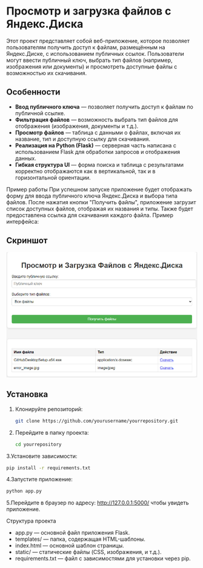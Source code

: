 # Просмотр и загрузка файлов с Яндекс.Диска

Этот проект представляет собой веб-приложение, которое позволяет пользователям получить доступ к файлам, размещённым на Яндекс.Диске, с использованием публичных ссылок. Пользователи могут ввести публичный ключ, выбрать тип файлов (например, изображения или документы) и просмотреть доступные файлы с возможностью их скачивания.

## Особенности

- **Ввод публичного ключа** — позволяет получить доступ к файлам по публичной ссылке.
- **Фильтрация файлов** — возможность выбрать тип файлов для отображения (изображения, документы и т.д.).
- **Просмотр файлов** — таблица с данными о файлах, включая их название, тип и доступную ссылку для скачивания.
- **Реализация на Python (Flask)** — серверная часть написана с использованием Flask для обработки запросов и отображения данных.
- **Гибкая структура UI** — форма поиска и таблица с результатами корректно отображаются как в вертикальной, так и в горизонтальной ориентации.

Пример работы
При успешном запуске приложение будет отображать форму для ввода публичного ключа Яндекс.Диска и выбора типа файлов. После нажатия кнопки "Получить файлы", приложение загрузит список доступных файлов, отображая их названия и типы. Также будет предоставлена ссылка для скачивания каждого файла.
  Пример интерфейса:
## Скриншот
![Скриншот](https://raw.githubusercontent.com/Ryota77777/YandexDiskFileViewer/main/screen11.jpg)


## Установка

1. Клонируйте репозиторий:
   ```bash
   git clone https://github.com/yourusername/yourrepository.git
   ```
2. Перейдите в папку проекта:
   ```bash
   cd yourrepository
   ```
3.Установите зависимости:
   ```bash
   pip install -r requirements.txt
   ```
4.Запустите приложение:
   ```bash
   python app.py
   ```
5.Перейдите в браузер по адресу: http://127.0.0.1:5000/ чтобы увидеть приложение.

Структура проекта
- app.py — основной файл приложения Flask.
- templates/ — папка, содержащая HTML-шаблоны.
- index.html — основной шаблон страницы.
- static/ — статические файлы (CSS, изображения, и т.д.).
- requirements.txt — файл с зависимостями для установки через pip.


